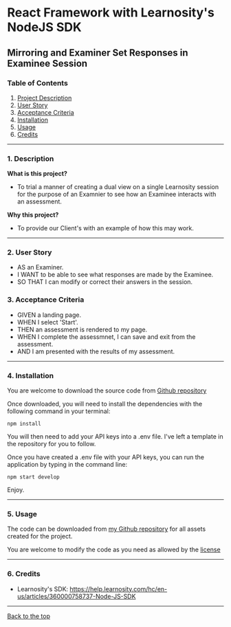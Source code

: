 
# React Framework with Learnosity's NodeJS SDK  
## Mirroring and Examiner Set Responses in Examinee Session 

### Table of Contents  
  
   1. [Project Description](#1-description)
   2. [User Story](#2-user-story)
   3. [Acceptance Criteria](#3-acceptance-criteria)
   4. [Installation](#4-installation)
   5. [Usage](#5-usage)
   6. [Credits](#6-credits)

---

### 1. Description  

**What is this project?**  

* To trial a manner of creating a dual view on a single Learnosity session for the purpose of an Examnier to see how an Examinee interacts with an assessment.  

**Why this project?**  

* To provide our Client's with an example of how this may work.

---

### 2. User Story  

* AS an Examiner.  
* I WANT to be able to see what responses are made by the Examinee.  
* SO THAT I can modify or correct their answers in the session.   

### 3. Acceptance Criteria

* GIVEN a landing page.
* WHEN I select 'Start'.
* THEN an assessment is rendered to my page.
* WHEN I complete the assessmnet, I can save and exit from the assessment.
* AND I am presented with the results of my assessment.

---

### 4. Installation

You are welcome to download the source code from [Github repository](https://github.com/mark-watson-lrn/bootcamp_react_demo)  

Once downloaded, you will need to install the dependencies with the following command in your terminal:  

```npm install```  

You will then need to add your API keys into a .env file.  I've left a template in the repository for you to follow.

Once you have created a .env file with your API keys, you can run the application by typing in the command line:

```npm start develop```  

Enjoy.  

---

### 5. Usage  

The code can be downloaded from [my Github repository](https://github.com/mark-watson-lrn/bootcamp_react_demo) for all assets created for the project.  

You are welcome to modify the code as you need as allowed by the [license](#7-license)

---

### 6. Credits  

* Learnosity's SDK: https://help.learnosity.com/hc/en-us/articles/360000758737-Node-JS-SDK

---

[Back to the top](#react-framework-with-learnositys-nodejs-sdk)

